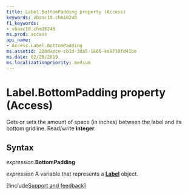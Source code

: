 ```yaml
---
title: Label.BottomPadding property (Access)
keywords: vbaac10.chm10248
f1_keywords:
- vbaac10.chm10248
ms.prod: access
api_name:
- Access.Label.BottomPadding
ms.assetid: 20bdaece-cb1d-3da5-1866-4a8710fd41be
ms.date: 02/28/2019
ms.localizationpriority: medium
---
```



# Label.BottomPadding property (Access)

Gets or sets the amount of space (in inches) between the label and its bottom gridline. Read/write **Integer**.


## Syntax

_expression_.**BottomPadding**

_expression_ A variable that represents a **[Label](Access.Label.md)** object.



[!include[Support and feedback](~/includes/feedback-boilerplate.md)]